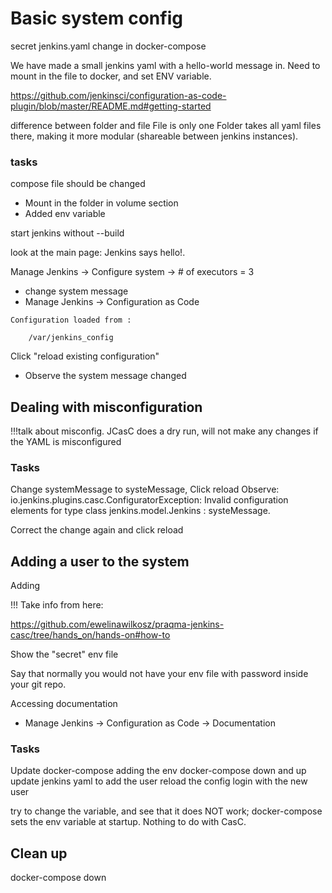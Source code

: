 # Basic system config

secret
jenkins.yaml
change in docker-compose

We have made a small jenkins yaml with a hello-world message in.
Need to mount in the file to docker, and set ENV variable.

https://github.com/jenkinsci/configuration-as-code-plugin/blob/master/README.md#getting-started

difference between folder and file
File is only one
Folder takes all yaml files there, making it more modular (shareable between jenkins instances).

### tasks

compose file should be changed

* Mount in the folder in volume section
* Added env variable

start jenkins without --build

look at the main page: Jenkins says hello!.

Manage Jenkins -> Configure system ->  	# of executors = 3

* change system message
* Manage Jenkins -> Configuration as Code

```text
Configuration loaded from :

    /var/jenkins_config
```
Click "reload existing configuration"

* Observe the system message changed

## Dealing with misconfiguration

!!!talk about misconfig. JCasC does a dry run, will not make any changes if the YAML is misconfigured

### Tasks

Change systemMessage to systeMessage,
Click reload
Observe:
io.jenkins.plugins.casc.ConfiguratorException: Invalid configuration elements for type class jenkins.model.Jenkins : systeMessage.

Correct the change again and click reload

## Adding a user to the system

Adding

!!! Take info from here:

https://github.com/ewelinawilkosz/praqma-jenkins-casc/tree/hands_on/hands-on#how-to

Show the "secret" env file

Say that normally you would not have your env file with password inside your git repo.

Accessing documentation

* Manage Jenkins -> Configuration as Code -> Documentation

### Tasks

Update docker-compose adding the env
docker-compose down and up
update jenkins yaml to add the user
reload the config
login with the new user

try to change the variable, and see that it does NOT work; docker-compose sets the env variable at startup. Nothing to do with CasC.

## Clean up

docker-compose down
